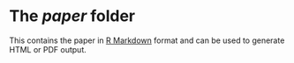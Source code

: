 # The *paper* folder

This contains the paper in [R Markdown](http://rmarkdown.rstudio.com/) format and can be used to generate HTML or PDF output.

